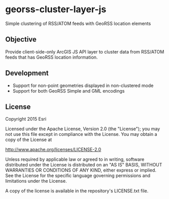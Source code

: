 # georss-cluster-layer-js
Simple clustering of RSS/ATOM feeds with GeoRSS location elements

## Objective

Provide client-side-only ArcGIS JS API layer to cluster data from RSS/ATOM feeds that has GeoRSS location information.

## Development

* Support for non-point geometries displayed in non-clustered mode
* Support for both GeoRSS Simple and GML encodings

## License 

Copyright 2015 Esri

Licensed under the Apache License, Version 2.0 (the "License"); you may not use this file except in compliance with the License. You may obtain a copy of the License at

http://www.apache.org/licenses/LICENSE-2.0

Unless required by applicable law or agreed to in writing, software distributed under the License is distributed on an "AS IS" BASIS, WITHOUT WARRANTIES OR CONDITIONS OF ANY KIND, either express or implied. See the License for the specific language governing permissions and limitations under the License.

A copy of the license is available in the repository's LICENSE.txt file. 
